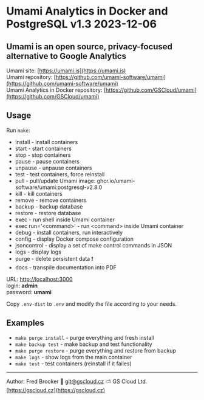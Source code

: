 # Umami Analytics in Docker and PostgreSQL v1.3 2023-12-06

## Umami is an open source, privacy-focused alternative to Google Analytics

Umami site: [https://umami.is](https://umami.is)  
Umami repository: [https://github.com/umami-software/umami](https://github.com/umami-software/umami)  
Umami Analytics in Docker repository: [https://github.com/GSCloud/umami](https://github.com/GSCloud/umami)

## Usage

Run `make`:

- install - install containers
- start - start containers
- stop - stop containers
- pause - pause containers
- unpause - unpause containers
- test - test containers, force reinstall
- pull - pull/update Umami image: ghcr.io/umami-software/umami:postgresql-v2.8.0
- kill - kill containers
- remove - remove containers
- backup - backup database
- restore - restore database
- exec - run shell inside Umami container
- exec run='\<command\>' - run \<command\> inside Umami container
- debug - install containers, run interactively
- config - display Docker compose configuration
- jsoncontrol - display a set of make control commands in JSON
- logs - display logs
- purge - delete persistent data ❗️
- docs - transpile documentation into PDF

URL: [http://localhost:3000](http://localhost:3000)  
login: **admin**  
password: **umami**

Copy `.env-dist` to `.env` and modify the file according to your needs.

## Examples

- `make purge install` - purge everything and fresh install
- `make backup test` - make backup and test functionality
- `make purge restore` - purge everything and restore from backup
- `make logs` - show logs from the main container
- `make test` - test containers (reinstall if it failes)

---

Author: Fred Brooker 💌 <git@gscloud.cz> ⛅️ GS Cloud Ltd. [https://gscloud.cz](https://gscloud.cz)
